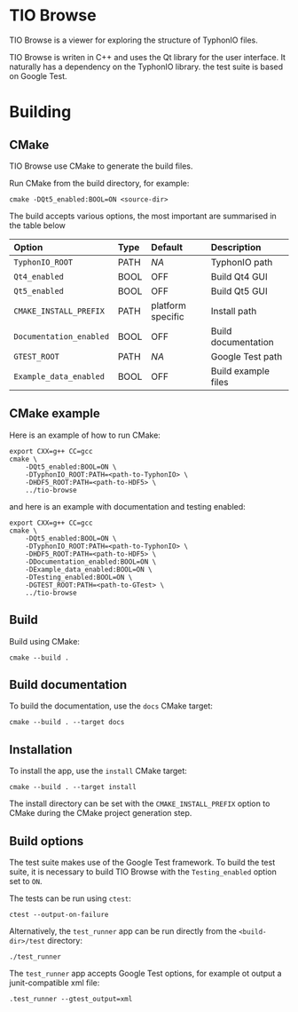 
# TIO Browse

TIO Browse is a viewer for exploring the structure of TyphonIO files.

TIO Browse is writen in C++ and uses the Qt library for the user interface. It
naturally has a dependency on the TyphonIO library. the test suite is based on
Google Test.

# Building

## CMake

TIO Browse use CMake to generate the build files.

Run CMake from the build directory, for example:

```
cmake -DQt5_enabled:BOOL=ON <source-dir>
```

The build accepts various options, the most important are summarised in the
table below

| Option                  | Type | Default           | Description         |
| :---------------------- | :--- | :---------------- | :------------------ |
| `TyphonIO_ROOT`         | PATH | _NA_              | TyphonIO path       |
| `Qt4_enabled`           | BOOL | OFF               | Build Qt4 GUI       |
| `Qt5_enabled`           | BOOL | OFF               | Build Qt5 GUI       |
| `CMAKE_INSTALL_PREFIX`  | PATH | platform specific | Install path        |
| `Documentation_enabled` | BOOL | OFF               | Build documentation |
| `GTEST_ROOT`            | PATH | _NA_              | Google Test path    |
| `Example_data_enabled`  | BOOL | OFF               | Build example files |

## CMake example

Here is an example of how to run CMake:

```
export CXX=g++ CC=gcc
cmake \
    -DQt5_enabled:BOOL=ON \
    -DTyphonIO_ROOT:PATH=<path-to-TyphonIO> \
    -DHDF5_ROOT:PATH=<path-to-HDF5> \
    ../tio-browse
```
and here is an example with documentation and testing enabled:

```
export CXX=g++ CC=gcc
cmake \
    -DQt5_enabled:BOOL=ON \
    -DTyphonIO_ROOT:PATH=<path-to-TyphonIO> \
    -DHDF5_ROOT:PATH=<path-to-HDF5> \
    -DDocumentation_enabled:BOOL=ON \
    -DExample_data_enabled:BOOL=ON \
    -DTesting_enabled:BOOL=ON \
    -DGTEST_ROOT:PATH=<path-to-GTest> \
    ../tio-browse
```

## Build

Build using CMake:

```
cmake --build .
```

## Build documentation

To build the documentation, use the `docs` CMake target:

```
cmake --build . --target docs
```

## Installation

To install the app, use the `install` CMake target:

```
cmake --build . --target install
```

The install directory can be set with the `CMAKE_INSTALL_PREFIX` option to CMake
during the CMake project generation step.

## Build options

The test suite makes use of the Google Test framework. To build the test
suite, it is necessary to build TIO Browse with the `Testing_enabled` option
set to `ON`.

The tests can be run using `ctest`:

```
ctest --output-on-failure
```

Alternatively, the `test_runner` app can be run directly from the
`<build-dir>/test` directory:

```
./test_runner
```

The `test_runner` app accepts Google Test options, for example ot output a
junit-compatible xml file:

```
.test_runner --gtest_output=xml
```
